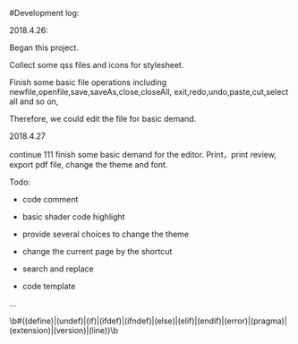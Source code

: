 #Development log:

2018.4.26:

Began this project. 

Collect some qss files and icons for stylesheet.

Finish some basic file operations including newfile,openfile,save,saveAs,close,closeAll, exit,redo,undo,paste,cut,select all and so on,

Therefore, we could edit the file for basic demand.

2018.4.27

continue 111 finish some basic demand for the editor. Print，print review, export pdf file, change the theme and font.


Todo:

- code comment

- basic shader code highlight

- provide several choices to change the theme

- change the current page by the shortcut

- search and replace

- code template

...

\b\#((define)|(undef)|(if)|(ifdef)|(ifndef)|(else)|(elif)|(endif)|(error)|(pragma)|(extension)|(version)|(line))\b
